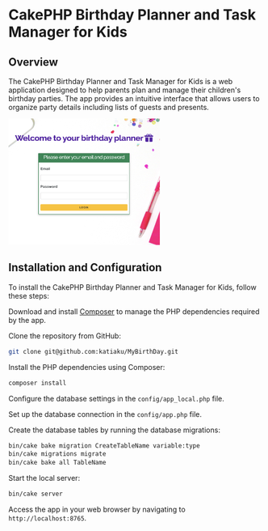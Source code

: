 # CakePHP Birthday Planner and Task Manager for Kids

## Overview

The CakePHP Birthday Planner and Task Manager for Kids is a web application designed to help parents plan and manage
their children's birthday parties. The app provides an intuitive interface that allows users to organize party details
including lists of guests and presents.

<img src="./webroot/img/welcome_login.png" alt="Welcome and login"  width="300" height="250">

## Installation and Configuration

To install the CakePHP Birthday Planner and Task Manager for Kids, follow these steps:

Download and install [Composer](https://getcomposer.org/doc/00-intro.md) to manage the PHP dependencies required by the app.

Clone the repository from GitHub:

```bash
git clone git@github.com:katiaku/MyBirthDay.git
```

Install the PHP dependencies using Composer:
```bash
composer install
```

Configure the database settings in the `config/app_local.php` file.

Set up the database connection in the `config/app.php` file.

Create the database tables by running the database migrations:
```bash
bin/cake bake migration CreateTableName variable:type
bin/cake migrations migrate
bin/cake bake all TableName
```

Start the local server:
```bash
bin/cake server
```

Access the app in your web browser by navigating to `http://localhost:8765`.

